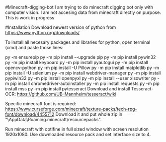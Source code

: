 #Minecraft-digging-bot
I am trying to do minecraft digging bot only with computer vision. I am not accesing data from minecraft directly on purpose. This is work in progress

#Installation
Download newest version of python from https://www.python.org/downloads/

To install all necesary packages and libraries for python, open terminal (cmd) and paste those lines:

py -m ensurepip 
py -m pip install --upgrade pip 
py -m pip install pywin32 
py -m pip install keyboard 
py -m pip install pyautogui 
py -m pip install opencv-python 
py -m pip install -U Pillow 
py -m pip install matplotlib 
py -m pip install -U selenium 
py -m pip install webdriver-manager 
py -m pip install pypiwin32 
py -m pip install openpyxl 
py -m pip install --user xlsxwriter 
py -m pip install chromedriver-autoinstaller 
py -m pip install requests 
py -m pip install mss 
py -m pip install pytesseract 
Download and install Tesseract-OCR: https://github.com/UB-Mannheim/tesseract/wiki

Specific minecraft font is required: https://www.curseforge.com/minecraft/texture-packs/tech-rpg-font/download/4455712 Download it and put whole zip in "\AppData\Roaming.minecraft\resourcepacks".

Run minecraft with optifine in full sized window with screen resolution 1920x1080. Use downloaded resource pack and set interface size to 4.